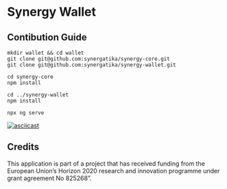 # Synergy Wallet

## Contibution Guide

```
mkdir wallet && cd wallet
git clone git@github.com:synergatika/synergy-core.git
git clone git@github.com:synergatika/synergy-wallet.git

cd synergy-core
npm install

cd ../synergy-wallet
npm install

npx ng serve
```

[![asciicast](https://asciinema.org/a/qIfIt1EGecGZTetbJa8GXZFPg.svg)](https://asciinema.org/a/qIfIt1EGecGZTetbJa8GXZFPg)

## Credits

This application is part of a project that has received funding from the European Union’s Horizon 2020 research and innovation programme under grant agreement No 825268”. 
